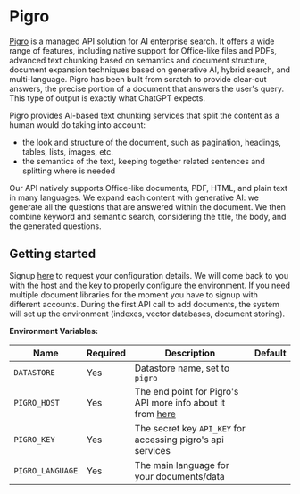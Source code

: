 # Pigro

[Pigro](https://openai.pigro.ai/) is a managed API solution for AI enterprise search. It offers a wide range of features, including native support for Office-like files and PDFs, advanced text chunking based on semantics and document structure, document expansion techniques based on generative AI, hybrid search, and multi-language. Pigro has been built from scratch to provide clear-cut answers, the precise portion of a document that answers the user's query. This type of output is exactly what ChatGPT expects.

Pigro provides AI-based text chunking services that split the content as a human would do taking into account:
- the look and structure of the document, such as pagination, headings, tables, lists, images, etc.
- the semantics of the text, keeping together related sentences and splitting where is needed

Our API natively supports Office-like documents, PDF, HTML, and plain text in many languages. We expand each content with generative AI: we generate all the questions that are answered within the document. We then combine keyword and semantic search, considering the title, the body, and the generated questions.

## Getting started
Signup [here](https://openai.pigro.ai/) to request your configuration details. We will come back to you with the host and the key to properly configure the environment.
If you need multiple document libraries for the moment you have to signup with different accounts.
During the first API call to add documents, the system will set up the environment (indexes, vector databases, document storing).

**Environment Variables:**

| Name                    | Required | Description                                                                                                            | Default     |
| ----------------------- | -------- | ---------------------------------------------------------------------------------------------------------------------- | ----------- |
| `DATASTORE`             | Yes      | Datastore name, set to `pigro`                                                                                         |             |
| `PIGRO_HOST`            | Yes      | The end point for Pigro's API more info about it from [here](https://openai.pigro.ai)|             |
| `PIGRO_KEY`             | Yes      | The secret key `API_KEY` for accessing pigro's api services                                                            |             |
| `PIGRO_LANGUAGE`        | Yes      | The main language for your documents/data                                                                              |             |
